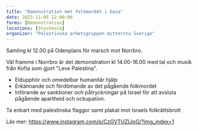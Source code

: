 ```yaml
---
title: "Demonstration mot folkmordet i Gaza"
date: 2023-11-05 12:00:00
forms: [Demonstration]
locations: [Stockholm]
organizer: "Palestinska arbetsgruppen mittersta Sverige"
---
```

Samling kl 12.00 på Odenplans för marsch mot Norrbro.

Väl framme i Norrbro är det demonstration kl 14.00-16.00 med tal och musik från Kofia som gjort "Leve Palestina".

- Eldupphör och omedelbar humanitär hjälp    
- Erkännande och fördömande av det pågående folkmordet     
- Införande av sanktioner och påtryckningar på Israel för att avsluta pågående apartheid och ockupation.

Ta enbart med palestinska flaggor samt plakat mot Israels folkrättsbrott

Läs mer: https://www.instagram.com/p/CzGVTUZIJpG/?img_index=1